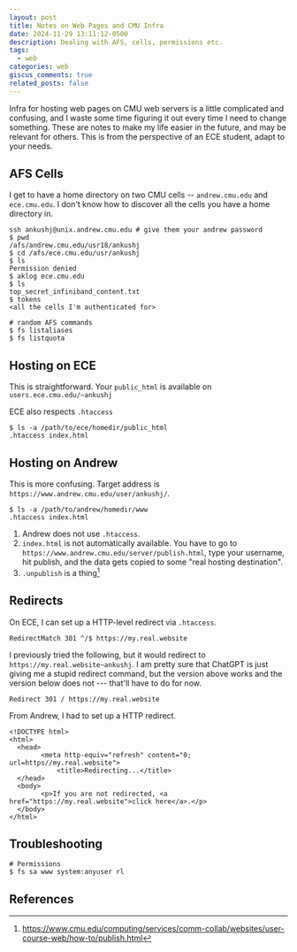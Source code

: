 ```yaml
---
layout: post
title: Notes on Web Pages and CMU Infra
date: 2024-11-29 13:11:12-0500
description: Dealing with AFS, cells, permissions etc.
tags:
  - web
categories: web
giscus_comments: true
related_posts: false
---
```

Infra for hosting web pages on CMU web servers is a little complicated and confusing, and I waste some time figuring it out every time I need to change something. These are notes to make my life easier in the future, and may be relevant for others. This is from the perspective of an ECE student, adapt to your needs.

## AFS Cells
I get to have a home directory on two CMU cells -- `andrew.cmu.edu` and `ece.cmu.edu`. I don't know how to discover all the cells you have a home directory in.

```
ssh ankushj@unix.andrew.cmu.edu # give them your andrew password
$ pwd
/afs/andrew.cmu.edu/usr18/ankushj
$ cd /afs/ece.cmu.edu/usr/ankushj
$ ls
Permission denied
$ aklog ece.cmu.edu
$ ls
top_secret_infiniband_content.txt
$ tokens
<all the cells I'm authenticated for>

# random AFS commands
$ fs listaliases
$ fs listquota
```

## Hosting on ECE
This is straightforward. Your `public_html` is available on `users.ece.cmu.edu/~ankushj`

ECE also respects `.htaccess`

```
$ ls -a /path/to/ece/homedir/public_html
.htaccess index.html
```

## Hosting on Andrew
This is more confusing. Target address is `https://www.andrew.cmu.edu/user/ankushj/`.

```
$ ls -a /path/to/andrew/homedir/www
.htaccess index.html
```

1. Andrew does not use `.htaccess`.
2. `index.html` is not automatically available. You have to go to `https://www.andrew.cmu.edu/server/publish.html`, type your username, hit publish, and the data gets copied to some "real hosting destination".
3. `.unpublish` is a thing[^1]

## Redirects
On ECE, I can set up a HTTP-level redirect via `.htaccess`.
```
RedirectMatch 301 ^/$ https://my.real.website
```

I previously tried the following, but it would redirect to `https://my.real.website~ankushj`. I am pretty sure that ChatGPT is just giving me a stupid redirect command, but the version above works and the version below does not --- that'll have to do for now.
```
Redirect 301 / https://my.real.website
```

From Andrew, I had to set up a HTTP redirect.
```
<!DOCTYPE html>
<html>
  <head>
        <meta http-equiv="refresh" content="0; url=https//my.real.website">
            <title>Redirecting...</title>
  </head>
  <body>
        <p>If you are not redirected, <a href="https://my.real.website">click here</a>.</p>
  </body>
</html>
```
## Troubleshooting
```
# Permissions
$ fs sa www system:anyuser rl
```

## References
[^1]: https://www.cmu.edu/computing/services/comm-collab/websites/user-course-web/how-to/publish.html